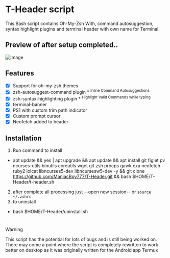 # T-Header script
This Bash script contains Oh-My-Zsh With, command autosuggestion, syntax highlight plugins and terminal header with own name for Terminal. 
## Preview of after setup completed..
![image](https://github.com/ManiacBoy777/T-Header/assets/29928632/c5c270b7-e13f-4f2d-9a6b-a43d982cacb8)

## Features

- [x] Support for oh-my-zsh themes
- [x] zsh-autosuggest-command plugin
       * <sup>Inline Command Autosuggestions</sup>
- [x] zsh-syntax-highlighting plugin
       * <sup>Highlight Valid Commands while typing</sup>
- [x] terminal-banner
- [x] PS1 with custom trim path indicator
- [x] Custom prompt cursor
- [x] Neofetch added to header

## Installation

1. Run command to install
- apt update && yes | apt upgrade && apt update && apt install git figlet pv ncurses-utils binutils coreutils wget git zsh procps gawk exa neofetch ruby2 lolcat libncurses5-dev libncursesw5-dev -y && git clone https://github.com/ManiacBoy777/T-Header.git && bash $HOME/T-Header/t-header.sh
2. after complete all processing just --open new session-- or `source ~/.zshrc`
3. to uninstall
- bash $HOME/T-Header/uninstall.sh
#

> [!WARNING]
> This script has the potential for lots of bugs and is still being worked on. There may come a point where the script is completely rewritten to work better on desktop as it was originally written for the Android app Termux
